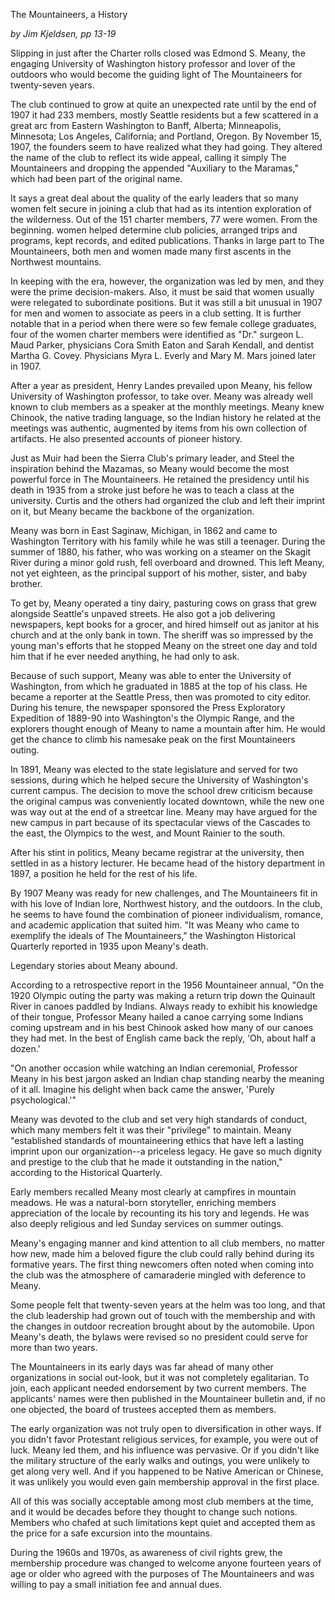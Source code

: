 

The Mountaineers, a History

<i>by Jim Kjeldsen, pp 13-19</i>

Slipping in just after the Charter rolls closed was Edmond S. Meany, the engaging University of Washington history professor and lover of the outdoors who would become the guiding light of The Mountaineers for twenty-seven years.

The club continued to grow at quite an unexpected rate until by the end of 1907 it had 233 members, mostly Seattle residents but a few scattered in a great arc from Eastern Washington to Banff, Alberta; Minneapolis, Minnesota; Los Angeles, California; and Portland, Oregon. By November 15, 1907, the founders seem to have realized what they had going. They altered the name of the club to reflect its wide appeal, calling it simply The Mountaineers and dropping the appended "Auxiliary to the Maramas," which had been part of the original name.

It says a great deal about the quality of the early leaders that so many women felt secure in joining a club that had as its intention exploration of the wilderness. Out of the 151 charter members, 77 were women. From the beginning. women helped determine club policies, arranged trips and programs, kept records, and edited publications. Thanks in large part to The Mountaineers, both men and women made many first ascents in the Northwest mountains.

In keeping with the era, however, the organization was led by men, and they were the prime decision-makers. Also, it must be said that women usually were relegated to subordinate positions. But it was still a bit unusual in 1907 for men and women to associate as peers in a club setting. It is further notable that in a period when there were so few female college graduates, four of the women charter members were identified as "Dr." surgeon L. Maud Parker, physicians Cora Smith Eaton and Sarah Kendall, and dentist Martha G. Covey. Physicians Myra L. Everly and Mary M. Mars joined later in 1907.

After a year as president, Henry Landes prevailed upon Meany, his fellow University of Washington professor, to take over. Meany was already well known to club members as a speaker at the monthly meetings. Meany knew Chinook, the native trading language, so the Indian history he related at the meetings was authentic, augmented by items from his own collection of artifacts. He also presented accounts of pioneer history.

Just as Muir had been the Sierra Club's primary leader, and Steel the inspiration behind the Mazamas, so Meany would become the most powerful force in The Mountaineers. He retained the presidency until his death in 1935 from a stroke just before he was to teach a class at the university. Curtis and the others had organized the club and left their imprint on it, but Meany became the backbone of the organization.

Meany was born in East Saginaw, Michigan, in 1862 and came to Washington Territory with his family while he was still a teenager. During the summer of 1880, his father, who was working on a steamer on the Skagit River during a minor gold rush, fell overboard and drowned. This left Meany, not yet eighteen, as the principal support of his mother, sister, and baby brother.

To get by, Meany operated a tiny dairy, pasturing cows on grass that grew alongside Seattle's unpaved streets. He also got a job delivering newspapers, kept books for a grocer, and hired himself out as janitor at his church and at the only bank in town. The sheriff was so impressed by the young man's efforts that he stopped Meany on the street one day and told him that if he ever needed anything, he had only to ask.

Because of such support, Meany was able to enter the University of Washington, from which he graduated in 1885 at the top of his class. He became a reporter at the Seattle Press, then was
promoted to city editor. During his tenure, the newspaper sponsored the Press Exploratory Expedition of 1889-90 into Washington's the Olympic Range, and the explorers thought enough of Meany to name a mountain after him. He would get the chance to climb his namesake peak on the first Mountaineers outing.

In 1891, Meany was elected to the state legislature and served for two sessions, during which he helped secure the University of Washington's current campus. The decision to move the school drew criticism because the original campus was conveniently located downtown, while the new one was way out at the end of a streetcar line. Meany may have argued for the new campus in part because of its spectacular views of the Cascades to the east, the Olympics to the west, and Mount Rainier to the south.

After his stint in politics, Meany became registrar at the university, then settled in as a history lecturer. He became head of the history department in 1897, a position he held for the rest of his life.

By 1907 Meany was ready for new challenges, and The Mountaineers fit in with his love of Indian lore, Northwest history, and the outdoors. In the club, he seems to have found the combination of pioneer individualism, romance, and academic application that suited him. "It was Meany who came to exemplify the ideals of The Mountaineers," the Washington Historical Quarterly reported in 1935 upon Meany's death.

Legendary stories about Meany abound.

According to a retrospective report in the 1956 Mountaineer annual, "On the 1920 Olympic outing the party was making a return trip down the Quinault River in canoes paddled by Indians. Always ready to exhibit his knowledge of their tongue, Professor Meany hailed a canoe carrying some Indians coming upstream and in his best Chinook asked how many of our canoes they had met. In the best of English came back the reply, 'Oh, about half a dozen.'

"On another occasion while watching an Indian ceremonial, Professor Meany in his best jargon asked an Indian chap standing nearby the meaning of it all. Imagine his delight when back came the answer, 'Purely psychological.'"

Meany was devoted to the club and set very high standards of conduct, which many members felt it was their "privilege" to maintain. Meany "established standards of mountaineering ethics that have left a lasting imprint upon our organization--a priceless legacy. He gave so much dignity and prestige to the club that he made it outstanding in the nation," according to the Historical Quarterly.

Early members recalled Meany most clearly at campfires in mountain meadows. He was a natural-born storyteller, enriching members appreciation of the locale by recounting its his tory and legends. He was also deeply religious and led Sunday services on summer outings.

Meany's engaging manner and kind attention to all club members, no matter how new, made him a beloved figure the club could rally behind during its formative years. The first thing newcomers often noted when coming into the club was the atmosphere of camaraderie mingled with deference to Meany.

Some people felt that twenty-seven years at the helm was too long, and that the club leadership had grown out of touch with the membership and with the changes in outdoor recreation brought about by the automobile. Upon Meany's death, the bylaws were revised so no president could serve for more than two years.

The Mountaineers in its early days was far ahead of many other organizations in social out-look, but it was not completely egalitarian. To join, each applicant needed endorsement by two current members. The applicants' names were then published in the Mountaineer bulletin and, if no one objected, the board of trustees accepted them as members.

The early organization was not truly open to diversification in other ways. If you didn't favor Protestant religious services, for example, you were out of luck. Meany led them, and his influence was pervasive. Or if you didn't like the military structure of the early walks and outings, you were unlikely to get along very well. And if you happened to be Native American or Chinese, it was unlikely you would even gain membership approval in the first place.

All of this was socially acceptable among most club members at the time, and it would be decades before they thought to change such notions. Members who chafed at such limitations kept quiet and accepted them as the price for a safe excursion into the mountains.

During the 1960s and 1970s, as awareness of civil rights grew, the membership procedure was changed to welcome anyone fourteen years of age or older who agreed with the purposes of The Mountaineers and was willing to pay a small initiation fee and annual dues.